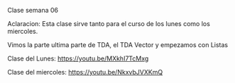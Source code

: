 Clase semana 06

Aclaracion: Esta clase sirve tanto para el curso de los lunes como los miercoles.

Vimos la parte ultima parte de TDA, el TDA Vector y empezamos con Listas

Clase del Lunes: https://youtu.be/MXkhI7TcMxg

Clase del miercoles: https://youtu.be/NkxvbJVXKmQ


